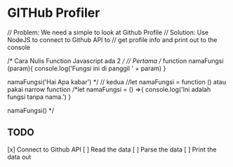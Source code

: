 # GITHub Profiler
// Problem: We need a simple to look at Github Profile
// Solution: Use NodeJS to connect to Github API to 
// get profile info and print out to the console 

/* Cara Nulis Function Javascript ada 2 */
// Pertama
/*
function namaFungsi (param){
    console.log('Fungsi ini di panggil ' + param) 
}

namaFungsi('Hai Apa kabar')
*/
// kedua 
//let namaFungsi = function () atau pakai narrow function
/*let namaFungsi = () =>{
    console.log('Ini adalah fungsi tanpa nama.')
}

namaFungsi()
*/

## TODO 
[x] Connect to Github API
[ ] Read the data
[ ] Parse the data
[ ] Print the data out 



